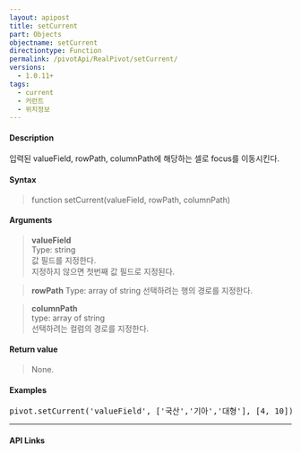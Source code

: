 ```yaml
---
layout: apipost
title: setCurrent
part: Objects
objectname: setCurrent
directiontype: Function
permalink: /pivotApi/RealPivot/setCurrent/
versions:
  - 1.0.11+
tags:
  - current
  - 커런트
  - 위치정보
---
```



#### Description

 입력된 valueField, rowPath, columnPath에 해당하는 셀로 focus를 이동시킨다.        

#### Syntax

> function setCurrent(valueField, rowPath, columnPath)

#### Arguments

> **valueField**   
> Type: string   
> 값 필드를 지정한다.    
> 지정하지 않으면 첫번째 값 필드로 지정된다.

> **rowPath**
> Type: array of string
> 선택하려는 행의 경로를 지정한다.

> **columnPath**    
> type: array of string    
> 선택하려는 컬럼의 경로를 지정한다.

#### Return value
  
> None.

#### Examples 

<pre class="prettyprint">
pivot.setCurrent('valueField', ['국산','기아','대형'], [4, 10]);
</pre>

---

#### API Links

